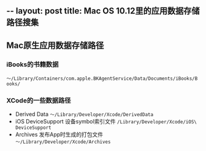 
--
layout: post
title: Mac OS 10.12里的应用数据存储路径搜集
---

## Mac原生应用数据存储路径

### iBooks的书籍数据
`～/Library/Containers/com.apple.BKAgentService/Data/Documents/iBooks/Books/`

### XCode的一些数据路径
- Derived Data
`～/Library/Developer/Xcode/DerivedData`
- iOS DeviceSupport  设备symbol索引文件
`/Library/Developer/Xcode/iOS\ DeviceSupport`
- Archives 发布App时生成的打包文件
`～/Library/Developer/Xcode/Archives`



